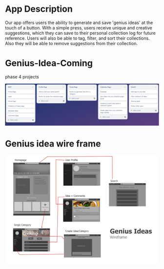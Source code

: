# App Description

Our app offers users the ability to generate and save 'genius ideas' at the touch of a button. With a simple press, users receive unique and creative suggestions, which they can save to their personal collection log for future reference. Users will also be able to tag, filter, and sort their collections. Also they will be able to remove suggestions from their collection.

# Genius-Idea-Coming
phase 4 projects

<img src=imgs/TrelloPhase4.png>

# Genius idea wire frame 
<img src=imgs/Genius_ideas.png>